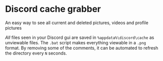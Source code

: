 # Discord cache grabber
An easy way to see all current and deleted pictures, videos and profile pictures

*All* files seen in your Discord gui are saved in `%appdata%\discord\cache` as unviewable files.
The `.bat` script makes everything viewable in a `.png` format. By removing some of the comments, it can be automated to refresh the directory every `N` seconds.
